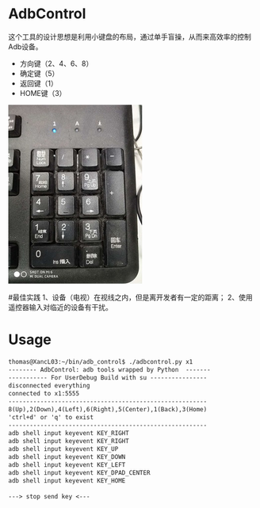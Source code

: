 # AdbControl
这个工具的设计思想是利用小键盘的布局，通过单手盲操，从而来高效率的控制Adb设备。
+ 方向键（2、4、6、8）
+ 确定键（5）
+ 返回键（1）
+ HOME键（3）

![数字键盘](https://github.com/liuxk99/AdbControl/blob/master/res/dpad.jpg)

#最佳实践
1、设备（电视）在视线之内，但是离开发者有一定的距离；
2、使用遥控器输入对临近的设备有干扰。


# Usage
```
thomas@XancL03:~/bin/adb_control$ ./adbcontrol.py x1
-------- AdbControl: adb tools wrapped by Python  -------
----------- For UserDebug Build with su ----------------
disconnected everything
connected to x1:5555
--------------------------------------------------------
8(Up),2(Down),4(Left),6(Right),5(Center),1(Back),3(Home)
'ctrl+d' or 'q' to exist
--------------------------------------------------------
adb shell input keyevent KEY_RIGHT
adb shell input keyevent KEY_RIGHT
adb shell input keyevent KEY_UP
adb shell input keyevent KEY_DOWN
adb shell input keyevent KEY_LEFT
adb shell input keyevent KEY_DPAD_CENTER
adb shell input keyevent KEY_HOME

---> stop send key <---

```
